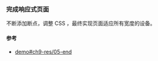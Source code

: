### 完成响应式页面

不断添加断点，调整 CSS ，最终实现页面适应所有宽度的设备。

#### 参考

* [demo#ch9-res/05-end](https://happypeter.github.io/bianguaishou-page/demo/ch9-res/05-end/)
